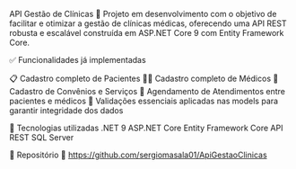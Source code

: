 API Gestão de Clínicas
🚀 Projeto em desenvolvimento com o objetivo de facilitar e otimizar a gestão de clínicas médicas, oferecendo uma API REST robusta e escalável construída em ASP.NET Core 9 com Entity Framework Core.

✅ Funcionalidades já implementadas

📋 Cadastro completo de Pacientes
👨‍⚕️ Cadastro completo de Médicos
🤝 Cadastro de Convênios e Serviços
📅 Agendamento de Atendimentos entre pacientes e médicos
🔐 Validações essenciais aplicadas nas models para garantir integridade dos dados

🔧 Tecnologias utilizadas
.NET 9
ASP.NET Core
Entity Framework Core
API REST
SQL Server

📂 Repositório
🔗 https://github.com/sergiomasala01/ApiGestaoClinicas
